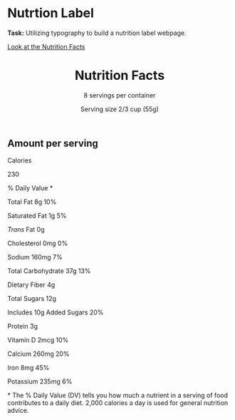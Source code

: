 <h1>Nutrtion Label</h1>
<p><strong>Task:</strong> Utilizing typography to build a nutrition label webpage.</p>


<a href="https://htmlpreview.github.io/?https://github.com/chezcye/free-code-camp/blob/23729f26c0284317ac1516491e3365ce271c142e/responsive-web-design/nutrition-label/index.html" target="_blank">Look at the Nutrition Facts</a>


<!DOCTYPE html>
 <html lang="en">
 <head>
   <meta charset="UTF-8">
   <title>Nutrition Label</title>
   <link href="https://fonts.googleapis.com/css?family=Open+Sans:400,700,800" rel="stylesheet">
   <link href="https://github.com/chezcye/free-code-camp/blob/f2e2b5c51a11fd5870025b5505be8203ef323dd2/responsive-web-design/nutrition-label/styles.css" rel="stylesheet">
 </head>
 <body>
   <div class="label">
     <header>
       <h1 class="bold">Nutrition Facts</h1>
       <div class="divider"></div>
       <p>8 servings per container</p>
       <p class="bold">Serving size <span>2/3 cup (55g)</span></p>
     </header>
     <div class="divider large"></div>
     <div class="calories-info">
       <div class="left-container">
         <h2 class="bold small-text">Amount per serving</h2>
         <p>Calories</p>
       </div>
       <span>230</span>
     </div>
     <div class="divider medium"></div>
     <div class="daily-value small-text">
       <p class="bold right no-divider">% Daily Value *</p>
       <div class="divider"></div>
       <p><span><span class="bold">Total Fat</span> 8g</span> <span class="bold">10%</span></p>
       <p class="indent no-divider">Saturated Fat 1g <span class="bold">5%</span></p>
       <div class="divider"></div>
       <p class="indent no-divider"><span><i>Trans</i> Fat 0g</span></p>
       <div class="divider"></div>
       <p><span><span class="bold">Cholesterol</span> 0mg</span> <span class="bold">0%</span></p>
       <p><span><span class="bold">Sodium</span> 160mg</span> <span class="bold">7%</span></p>
       <p><span><span class="bold">Total Carbohydrate</span> 37g</span> <span class="bold">13%</span></p>
       <p class="indent no-divider">Dietary Fiber 4g</p>
       <div class="divider"></div>
       <p class="indent no-divider">Total Sugars 12g</p>
       <div class="divider double-indent"></div>
       <p class="double-indent no-divider">Includes 10g Added Sugars <span class="bold">20%</span>
       <div class="divider"></div>
       <p class="no-divider"><span class="bold">Protein</span> 3g</p>
       <div class="divider large"></div>
       <p>Vitamin D 2mcg <span>10%</span></p>
       <p>Calcium 260mg <span>20%</span></p>
       <p>Iron 8mg <span>45%</span></p>
       <p class="no-divider">Potassium 235mg <span>6%</span></p>
     </div>
     <div class="divider medium"></div>
     <p class="note">* The % Daily Value (DV) tells you how much a nutrient in a serving of food contributes to a daily
       diet. 2,000 calories a day is used for general nutrition advice.</p>
   </div>
 </body>
 </html>
